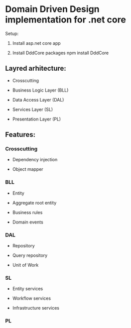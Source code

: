 # Domain Driven Design implementation for .net core 

Setup:

1) Install asp.net core app

2) Install DddCore packages npm install DddCore

## Layred arhitecture:

- Crosscutting

- Business Logic Layer (BLL)

- Data Access Layer (DAL)

- Services Layer (SL)

- Presentation Layer (PL)

## Features:

### Crosscutting

- Dependency injection

- Object mapper

### BLL

- Entity

- Aggregate root entity

- Business rules

- Domain events

### DAL

- Repository

- Query repository

- Unit of Work

### SL

- Entity services

- Workflow services

- Infrastructure services

### PL
